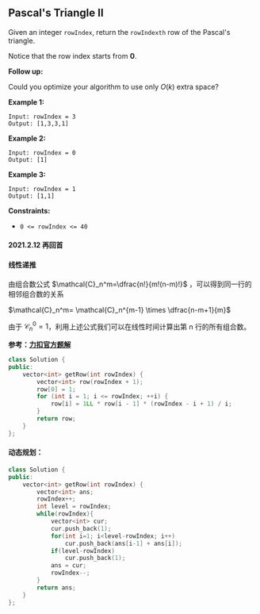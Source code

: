 ## Pascal's Triangle II

Given an integer `rowIndex`, return the `rowIndexth` row of the Pascal's triangle.

Notice that the row index starts from **0**.

**Follow up:**

Could you optimize your algorithm to use only *O*(*k*) extra space?

**Example 1:**

```
Input: rowIndex = 3
Output: [1,3,3,1]
```

**Example 2:**

```
Input: rowIndex = 0
Output: [1]
```

**Example 3:**

```
Input: rowIndex = 1
Output: [1,1]
```

**Constraints:**

- `0 <= rowIndex <= 40`

#### 2021.2.12 再回首

#### 线性递推

由组合数公式 $\mathcal{C}_n^m=\dfrac{n!}{m!(n-m)!}$ ，可以得到同一行的相邻组合数的关系

$\mathcal{C}_n^m= \mathcal{C}_n^{m-1} \times \dfrac{n-m+1}{m}$

由于 $\mathcal{C}_n^0=1$，利用上述公式我们可以在线性时间计算出第 n 行的所有组合数。

**参考：[力扣官方题解](https://leetcode-cn.com/u/leetcode-solution/)**

```c++
class Solution {
public:
    vector<int> getRow(int rowIndex) {
        vector<int> row(rowIndex + 1);
        row[0] = 1;
        for (int i = 1; i <= rowIndex; ++i) {
            row[i] = 1LL * row[i - 1] * (rowIndex - i + 1) / i;
        }
        return row;
    }
};
```

#### 动态规划：

```c++
class Solution {
public:
    vector<int> getRow(int rowIndex) {
        vector<int> ans;
        rowIndex++;
        int level = rowIndex;
        while(rowIndex){
            vector<int> cur;
            cur.push_back(1);
            for(int i=1; i<level-rowIndex; i++)
                cur.push_back(ans[i-1] + ans[i]);
            if(level-rowIndex)
                cur.push_back(1);
            ans = cur;
            rowIndex--;
        }
        return ans;
    }
};
```

